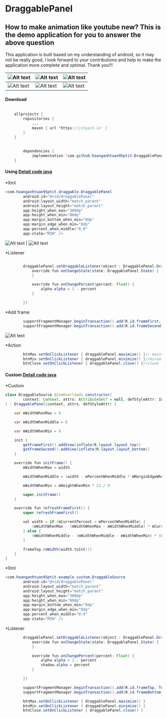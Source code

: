 # DraggablePanel

## How to make animation like youtube new? This is the demo application for you to answer the above question


This application is built based on my understanding of android, so it may not be really good, I look forward to your contributions and help to make the application more complete and optimal. Thank you!!!

![Alt text](output/ezgif.com-video-to-gif.gif) | ![Alt text](output/Screenshot_20190417-173713.png)  | ![Alt text](output/Screenshot_20190417-173738.png) 
--- | --- | --- 
![Alt text](output/Screenshot_20190417-173732.png) | ![Alt text](output/Screenshot_20190417-173744.png)  | ![Alt text](output/Screenshot_20190417-173721.png) 

#### Download

```java

	allprojects {
		repositories {
			...
			maven { url 'https://jitpack.io' }
		}
	}
    
    
    	dependencies {
	        implementation 'com.github.hoanganhtuan95ptit:DraggablePanel:1.1.0'
	}
```

#### Using [Detail code java](https://github.com/hoanganhtuan95ptit/DraggablePanel/blob/master/example/src/main/java/com/hoanganhtuan95ptit/example/NormalActivity.kt)

*Xml

```java
<com.hoanganhtuan95ptit.draggable.DraggablePanel
        android:id="@+id/draggablePanel"
        android:layout_width="match_parent"
        android:layout_height="match_parent"
        app:height_when_max="300dp"
        app:height_when_min="80dp"
        app:margin_bottom_when_min="8dp"
        app:margin_edge_when_min="8dp"
        app:percent_when_middle="0.9"
        app:state="MIN" />
```
![Alt text](output/height_when_max.png) | ![Alt text](output/height_when_min.png)

*Listener

```java

        draggablePanel.setDraggableListener(object : DraggablePanel.DraggableListener {
            override fun onChangeState(state: DraggablePanel.State) {
            }

            override fun onChangePercent(percent: Float) {
                alpha.alpha = 1 - percent
            }

        })
```

*Add frame
```java
        supportFragmentManager.beginTransaction().add(R.id.frameFirst, TopFragment()).commit() // add frame top
        supportFragmentManager.beginTransaction().add(R.id.frameSecond, BottomFragment()).commit() // add frame bottom
```
![Alt text](output/addFrame.png)

*Action
```java
        btnMax.setOnClickListener { draggablePanel.maximize() }// maximize
        btnMin.setOnClickListener { draggablePanel.minimize() }//minimizeo
        btnClose.setOnClickListener { draggablePanel.close() }//close
```


#### Custom [Detail code java](https://github.com/hoanganhtuan95ptit/DraggablePanel/blob/master/example/src/main/java/com/hoanganhtuan95ptit/example/CustomActivity.kt)

*Custom
```java
class DraggableSource @JvmOverloads constructor(
        context: Context, attrs: AttributeSet? = null, defStyleAttr: Int = 0
) : DraggablePanel(context, attrs, defStyleAttr) {

    var mWidthWhenMax = 0

    var mWidthWhenMiddle = 0

    var mWidthWhenMin = 0

    init {
        getFrameFirst().addView(inflate(R.layout.layout_top))
        getFrameSecond().addView(inflate(R.layout.layout_bottom))
    }

    override fun initFrame() {
        mWidthWhenMax = width

        mWidthWhenMiddle = (width - mPercentWhenMiddle * mMarginEdgeWhenMin).toInt()

        mWidthWhenMin = mHeightWhenMin * 22 / 9

        super.initFrame()
    }

    override fun refreshFrameFirst() {
        super.refreshFrameFirst()

        val width = if (mCurrentPercent < mPercentWhenMiddle) {
            (mWidthWhenMax - (mWidthWhenMax - mWidthWhenMiddle) * mCurrentPercent)
        } else {
            (mWidthWhenMiddle - (mWidthWhenMiddle - mWidthWhenMin) * (mCurrentPercent - mPercentWhenMiddle) / (1 - mPercentWhenMiddle))
        }

        frameTop.reWidth(width.toInt())
    }
}
```

*Xml
```java
<com.hoanganhtuan95ptit.example.custom.DraggableSource
        android:id="@+id/draggablePanel"
        android:layout_width="match_parent"
        android:layout_height="match_parent"
        app:height_when_max="300dp"
        app:height_when_min="80dp"
        app:margin_bottom_when_min="8dp"
        app:margin_edge_when_min="8dp"
        app:percent_when_middle="0.9"
        app:state="MIN" />
```

*Listener

```java
        draggablePanel.setDraggableListener(object : DraggablePanel.DraggableListener {
            override fun onChangeState(state: DraggablePanel.State) {
            }

            override fun onChangePercent(percent: Float) {
                alpha.alpha = 1 - percent
                shadow.alpha = percent
            }

        })

        supportFragmentManager.beginTransaction().add(R.id.frameTop, TopFragment()).commit()
        supportFragmentManager.beginTransaction().add(R.id.frameBottom, BottomFragment()).commit()

        btnMax.setOnClickListener { draggablePanel.maximize() }
        btnMin.setOnClickListener { draggablePanel.minimize() }
        btnClose.setOnClickListener { draggablePanel.close() }
```

